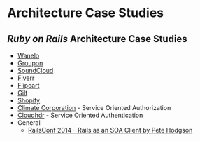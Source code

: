 # Architecture Case Studies



## _Ruby on Rails_ Architecture Case Studies
- [Wanelo](wanelo.md)
- [Groupon](groupon.md)
- [SoundCloud](soubdcloud.md)
- [Fiverr](fiverr.md)
- [Flipcart](flipcart.md)
- [Gilt](gilt.md)
- [Shopify](shopify.md)
- [Climate Corporation](climatecorp.md) - Service Oriented Authorization
- [Cloudhdr](cloudhdr.md) - Service Oriented Authentication
- General
  - [RailsConf 2014 - Rails as an SOA Client by Pete Hodgson](rails-as-an-soa-client-by-pete-hodgson.md)
